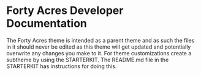 # Forty Acres Developer Documentation

The Forty Acres theme is intended as a parent theme and as such the files in it should never be edited as this theme will get updated and potentially overwrite any changes you make to it. For theme customizations create a subtheme by using the STARTERKIT. The README.md file in the STARTERKIT has instructions for doing this.


